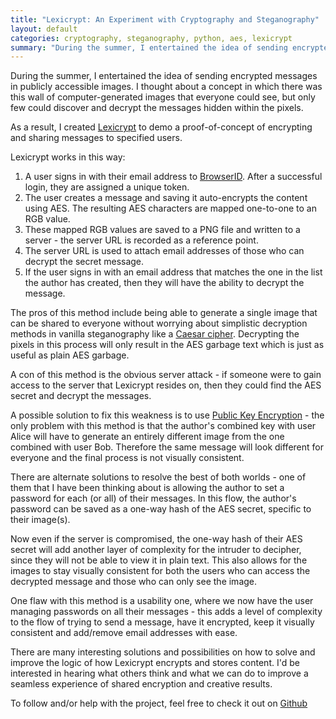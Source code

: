 ```yaml
---
title: "Lexicrypt: An Experiment with Cryptography and Steganography"
layout: default
categories: cryptography, steganography, python, aes, lexicrypt
summary: "During the summer, I entertained the idea of sending encrypted messages in publicly accessible images. I thought about a concept in which there was this wall of computer-generated images that everyone could see, but only few could discover and decrypt the messages hidden within the pixels."
---
```


During the summer, I entertained the idea of sending encrypted messages in publicly accessible images. I thought about a concept in which there was this wall of computer-generated images that everyone could see, but only few could discover and decrypt the messages hidden within the pixels.

As a result, I created [Lexicrypt](http://lexicrypt.com) to demo a proof-of-concept of encrypting and sharing messages to specified users.

Lexicrypt works in this way:

1. A user signs in with their email address to [BrowserID](http://browserid.org). After a successful login, they are assigned a unique token.
2. The user creates a message and saving it auto-encrypts the content using AES. The resulting AES characters are mapped one-to-one to an RGB value.
3. These mapped RGB values are saved to a PNG file and written to a server - the server URL is recorded as a reference point.
4. The server URL is used to attach email addresses of those who can decrypt the secret message.
5. If the user signs in with an email address that matches the one in the list the author has created, then they will have the ability to decrypt the message.

The pros of this method include being able to generate a single image that can be shared to everyone without worrying about simplistic decryption methods in vanilla steganography like a [Caesar cipher](http://en.wikipedia.org/wiki/Caesar_shift). Decrypting the pixels in this process will only result in the AES garbage text which is just as useful as plain AES garbage.

A con of this method is the obvious server attack - if someone were to gain access to the server that Lexicrypt resides on, then they could find the AES secret and decrypt the messages.

A possible solution to fix this weakness is to use [Public Key Encryption](http://en.wikipedia.org/wiki/Public-key_cryptography) - the only problem with this method is that the author's combined key with user Alice will have to generate an entirely different image from the one combined with user Bob. Therefore the same message will look different for everyone and the final process is not visually consistent.

There are alternate solutions to resolve the best of both worlds - one of them that I have been thinking about is allowing the author to set a password for each (or all) of their messages. In this flow, the author's password can be saved as a one-way hash of the AES secret, specific to their image(s).

Now even if the server is compromised, the one-way hash of their AES secret will add another layer of complexity for the intruder to decipher, since they will not be able to view it in plain text. This also allows for the images to stay visually consistent for both the users who can access the decrypted message and those who can only see the image.

One flaw with this method is a usability one, where we now have the user managing passwords on all their messages - this adds a level of complexity to the flow of trying to send a message, have it encrypted, keep it visually consistent and add/remove email addresses with ease.

There are many interesting solutions and possibilities on how to solve and improve the logic of how Lexicrypt encrypts and stores content. I'd be interested in hearing what others think and what we can do to improve a seamless experience of shared encryption and creative results.

To follow and/or help with the project, feel free to check it out on [Github](https://github.com/ednapiranha/lexicrypt)
